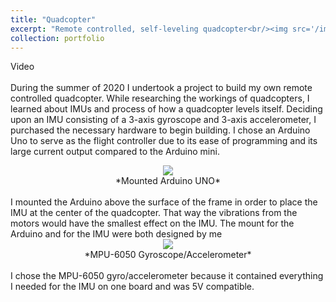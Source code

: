 ```yaml
---
title: "Quadcopter"
excerpt: "Remote controlled, self-leveling quadcopter<br/><img src='/images/500x300.png'>"
collection: portfolio
---
```

Video<br/><br/>
During the summer of 2020 I undertook a project to build my own remote controlled quadcopter. While researching the workings of quadcopters, I learned about IMUs and process of how a quadcopter levels itself. Deciding upon an IMU consisting of a 3-axis gyroscope and 3-axis accelerometer, I purchased the necessary hardware to begin building. I chose an Arduino Uno to serve as the flight controller due to its ease of programming and its large current output compared to the Arduino mini.<br/>
<center><img src ='/images/500x300.png'><br/>
*Mounted Arduino UNO*</center><br/>
I mounted the Arduino above the surface of the frame in order to place the IMU at the center of the quadcopter. That way the vibrations from the motors would have the smallest effect on the IMU. The mount for the Arduino and for the IMU were both designed by me  <br/>
<center><img src ='/images/500x300.png'><br/>
*MPU-6050 Gyroscope/Accelerometer*</center><br/>
I chose the MPU-6050 gyro/accelerometer because it contained everything I needed for the IMU on one board and was 5V compatible.
